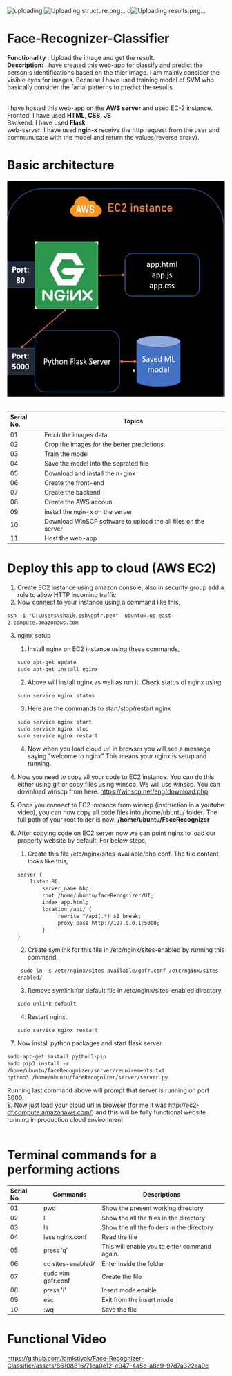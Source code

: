![uploading](https://github.com/iamistiyak/Face-Recognizer-Classifier/assets/86108816/3e7641f2-3998-4c4a-ad76-a2d55c9458a7)
![Uploading structure.png…]()
o![Uploading results.png…]()
# Face-Recognizer-Classifier
**Functionality :** Upload the image and get the result.<br>
**Description:** I have created this web-app for classify and predict the person's identifications based on the thier image. I am mainly consider the visible eyes for images.
Because I have used training model of SVM who basically consider the facial patterns to predict the results.<br><br>

I have hosted this web-app on the **AWS server** and used EC-2 instance.<br>
Fronted: I have used **HTML, CSS, JS**<br>
Backend: I have used **Flask**<br>
web-server: I have used **ngin-x** receive the http request from the user and communucate with the model and return the values(reverse proxy).

# Basic architecture
<img src="https://github.com/iamistiyak/Face-Recognizer-Classifier/blob/main/outputs/structure.png" width="700" height="500"> <br><br>

| Serial No. | Topics | 
| :--- | --- |
| 01 | Fetch the images data |
| 02 | Crop the images for the better predictions |
| 03 | Train the model |
| 04 | Save the model into the seprated file |
| 05 | Download and install the n-ginx |
| 06 | Create the front-end |
| 07 | Create the backend |
| 08 | Create the AWS accoun |
| 09 | Install the ngin-x on the server |
| 10 | Download WinSCP software to upload the all files on the server |
| 11 | Host the web-app |<br><br><br><br>

# Deploy this app to cloud (AWS EC2)

1. Create EC2 instance using amazon console, also in security group add a rule to allow HTTP incoming traffic
2. Now connect to your instance using a command like this,
```
ssh -i "C:\Users\shaik.ssh\gpfr.pem"  ubuntu@.us-east-2.compute.amazonaws.com
```
3. nginx setup
   1. Install nginx on EC2 instance using these commands,
   ```
   sudo apt-get update
   sudo apt-get install nginx
   ```
   2. Above will install nginx as well as run it. Check status of nginx using
   ```
   sudo service nginx status
   ```
   3. Here are the commands to start/stop/restart nginx
   ```
   sudo service nginx start
   sudo service nginx stop
   sudo service nginx restart
   ```
   4. Now when you load cloud url in browser you will see a message saying "welcome to nginx" This means your nginx is setup and running.<br>
4. Now you need to copy all your code to EC2 instance. You can do this either using git or copy files using winscp. We will use winscp. You can download winscp from here: https://winscp.net/eng/download.php<br>
5. Once you connect to EC2 instance from winscp (instruction in a youtube video), you can now copy all code files into /home/ubuntu/ folder. The full path of your root folder is now: **/home/ubuntu/FaceRecognizer**
6.  After copying code on EC2 server now we can point nginx to load our property website by default. For below steps,
    1. Create this file /etc/nginx/sites-available/bhp.conf. The file content looks like this,
    ```
    server {
	    listen 80;
            server_name bhp;
            root /home/ubuntu/faceRecognizer/UI;
            index app.html;
            location /api/ {
                 rewrite ^/api(.*) $1 break;
                 proxy_pass http://127.0.0.1:5000;
            }
    }
    ```
    
    2. Create symlink for this file in /etc/nginx/sites-enabled by running this command,
       
    ```
     sudo ln -s /etc/nginx/sites-available/gpfr.conf /etc/nginx/sites-enabled/
    ```
    
    3. Remove symlink for default file in /etc/nginx/sites-enabled directory,
    ```
    sudo unlink default
    ```
    4. Restart nginx,
    ```
    sudo service nginx restart
    ```
7. Now install python packages and start flask server
```
sudo apt-get install python3-pip
sudo pip3 install -r /home/ubuntu/faceRecognizer/server/requirements.txt
python3 /home/ubuntu/faceRecognizer/server/server.py
```
Running last command above will prompt that server is running on port 5000.<br>
8. Now just load your cloud url in browser (for me it was http://ec2-df.compute.amazonaws.com/) and this will be fully functional website running in production cloud environment<br><br>


# Terminal commands for a performing actions

| Serial No. | Commands | Descriptions|
| :--- | --- | --- |
| 01 | pwd | Show the present working directory| 
| 02 | ll  | Show the all the files in the directory| 
| 03 | ls | Show the all the folders in the directory | 
| 04 | less nginx.conf | Read the file| 
| 05 | press ‘q’ | This will enable you to enter command again.| 
| 06 | cd sites-enabled/ | Enter inside the folder | 
| 07 | sudo vim gpfr.conf  | Create the file | 
| 08 | press  'i' | Insert mode enable | 
| 09 |  esc | Exit from the insert mode | 
| 10 | :wq  | Save the file|<br><br><br><br>

# Functional Video
https://github.com/iamistiyak/Face-Recognizer-Classifier/assets/86108816/71ca0e12-e947-4a5c-a8e9-97d7a322aa9e

